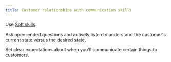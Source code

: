 ```yaml
---
title: Customer relationships with communication skills
---
```

Use [Soft skills](project-planning/estimations/soft-skills.md).

Ask open-ended questions and actively listen to understand the customer's current state versus the desired state.

Set clear expectations about when you'll communicate certain things to customers. 
